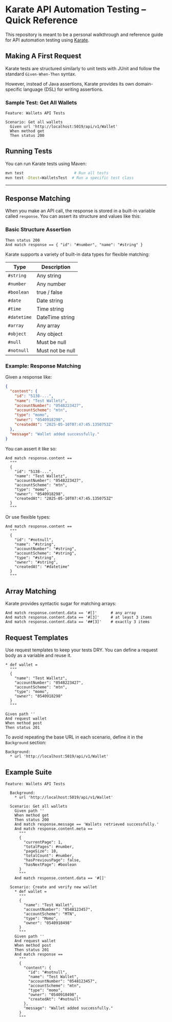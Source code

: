 # Karate API Automation Testing – Quick Reference

This repository is meant to be a personal walkthrough and reference guide for API automation testing using [Karate](https://github.com/karatelabs/karate).


## Making A First Request

Karate tests are structured similarly to unit tests with JUnit and follow the standard `Given-When-Then` syntax.

However, instead of Java assertions, Karate provides its own domain-specific language (DSL) for writing assertions.

### Sample Test: Get All Wallets

```gherkin
Feature: Wallets API Tests

Scenario: Get all wallets
  Given url 'http://localhost:5019/api/v1/Wallet'
  When method get
  Then status 200
```


## Running Tests

You can run Karate tests using Maven:

```bash
mvn test                      # Run all tests
mvn test -Dtest=WalletsTest  # Run a specific test class
```

---

## Response Matching

When you make an API call, the response is stored in a built-in variable called `response`. You can assert its structure and values like this:

### Basic Structure Assertion

```gherkin
Then status 200
And match response == { "id": "#number", "name": "#string" }
```

Karate supports a variety of built-in data types for flexible matching:

| Type        | Description      |
| ----------- | ---------------- |
| `#string`   | Any string       |
| `#number`   | Any number       |
| `#boolean`  | true / false     |
| `#date`     | Date string      |
| `#time`     | Time string      |
| `#datetime` | DateTime string  |
| `#array`    | Any array        |
| `#object`   | Any object       |
| `#null`     | Must be null     |
| `#notnull`  | Must not be null |

### Example: Response Matching

Given a response like:

```json
{
  "content": {
    "id": "5138-...",
    "name": "Test Walletz",
    "accountNumber": "0548223427",
    "accountScheme": "mtn",
    "type": "momo",
    "owner": "0540918298",
    "createdAt": "2025-05-10T07:47:45.1350753Z"
  },
  "message": "Wallet added successfully."
}
```

You can assert it like so:

```gherkin
And match response.content ==
  """
  {
    "id": "5138-...",
    "name": "Test Walletz",
    "accountNumber": "0548223427",
    "accountScheme": "mtn",
    "type": "momo",
    "owner": "0540918298",
    "createdAt": "2025-05-10T07:47:45.1350753Z"
  }
  """
```

Or use flexible types:

```gherkin
And match response.content ==
  """
  {
    "id": "#notnull",
    "name": "#string",
    "accountNumber": "#string",
    "accountScheme": "#string",
    "type": "#string",
    "owner": "#string",
    "createdAt": "#datetime"
  }
  """
```



## Array Matching

Karate provides syntactic sugar for matching arrays:

```gherkin
And match response.content.data == '#[]'      # any array
And match response.content.data == '#[3]'     # at least 3 items
And match response.content.data == '##[3]'    # exactly 3 items
```

## Request Templates

Use request templates to keep your tests DRY. You can define a request body as a variable and reuse it.

```gherkin
* def wallet =
  """
  {
    "name": "Test Walletz",
    "accountNumber": "0548223427",
    "accountScheme": "mtn",
    "type": "momo",
    "owner": "0540918298"
  }
  """

Given path ''
And request wallet
When method post
Then status 201
```

To avoid repeating the base URL in each scenario, define it in the `Background` section:

```gherkin
Background:
  * url 'http://localhost:5019/api/v1/Wallet'
```



## Example Suite

```gherkin
Feature: Wallets API Tests

  Background:
    * url 'http://localhost:5019/api/v1/Wallet'

  Scenario: Get all wallets
    Given path ''
    When method get
    Then status 200
    And match response.message == 'Wallets retrieved successfully.'
    And match response.content.meta ==
      """
      {
        "currentPage": 1,
        "totalPages": #number,
        "pageSize": 10,
        "totalCount": #number,
        "hasPreviousPage": false,
        "hasNextPage": #boolean
      }
      """
    And match response.content.data == '#[]'

  Scenario: Create and verify new wallet
    * def wallet =
      """
      {
        "name": "Test Wallet",
        "accountNumber": "0548123457",
        "accountScheme": "MTN",
        "type": "Momo",
        "owner": "0540918498"
      }
      """
    Given path ''
    And request wallet
    When method post
    Then status 201
    And match response ==
      """
      {
        "content": {
          "id": "#notnull",
          "name": "Test Wallet",
          "accountNumber": "0548123457",
          "accountScheme": "mtn",
          "type": "momo",
          "owner": "0540918498",
          "createdAt": "#notnull"
        },
        "message": "Wallet added successfully."
      }
      """
```
